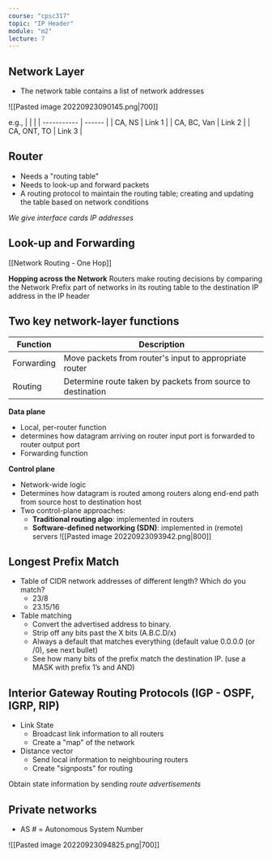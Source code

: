 ```yaml
---
course: "cpsc317"
topic: "IP Header"
module: "m2"
lecture: 7
---
```


## Network Layer
- The network table contains a list of network addresses

![[Pasted image 20220923090145.png|700]]

e.g.,
|             |        |
| ----------- | ------ |
| CA, NS      | Link 1 |
| CA, BC, Van | Link 2 |
| CA, ONT, TO | Link 3 |


## Router
- Needs a "routing table"
- Needs to look-up and forward packets
- A routing protocol to maintain the routing table; creating and updating the table based on network conditions

*We give interface cards IP addresses*


## Look-up and Forwarding
[[Network Routing - One Hop]]

**Hopping across the Network**
Routers make routing decisions by comparing the Network Prefix part
of networks in its routing table to the destination IP address in the IP header


## Two key network-layer functions
| Function   | Description                                                 |
| ---------- | ----------------------------------------------------------- |
| Forwarding | Move packets from router's input to appropriate router      |
| Routing    | Determine route taken by packets from source to destination |

**Data plane**
- Local, per-router function
- determines how datagram arriving on router input port is forwarded to router output port
- Forwarding function

**Control plane**
- Network-wide logic
- Determines how datagram is routed among routers along end-end path from source host to destination host
- Two control-plane approaches:
    - **Traditional routing algo**: implemented in routers
    - **Software-defined networking (SDN)**: implemented in (remote) servers
![[Pasted image 20220923093942.png|800]]


## Longest Prefix Match
- Table of CIDR network addresses of different length? Which do you match?  
    - 23/8
    - 23.15/16  
- Table matching
    - Convert the advertised address to binary. 
    - Strip off any bits past the X bits (A.B.C.D/x)  
    - Always a default that matches everything (default value 0.0.0.0 (or /0), see next bullet)
    - See how many bits of the prefix match the destination IP. (use a MASK with prefix 1’s and AND)


## Interior Gateway Routing Protocols (IGP - OSPF, IGRP, RIP)
- Link State
    - Broadcast link information to all routers
    - Create a "map" of the network
- Distance vector
    - Send local information to neighbouring routers
    - Create "signposts" for routing

Obtain state information by sending *route advertisements*


## Private networks
- AS \# = Autonomous System Number

![[Pasted image 20220923094825.png|700]]
